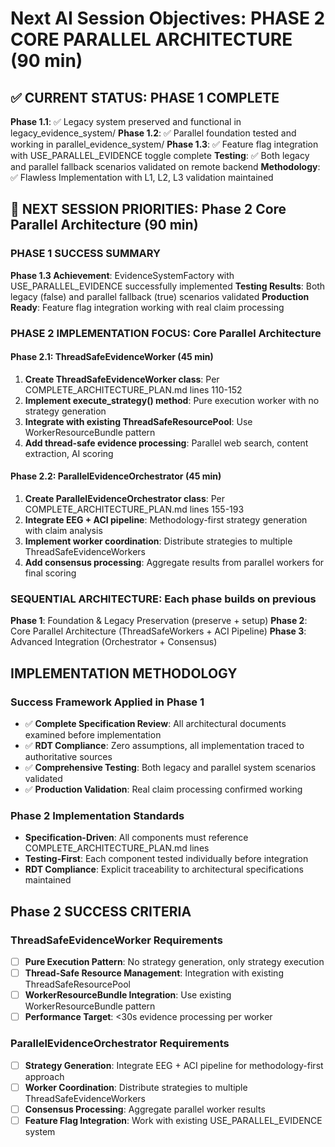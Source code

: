 # Next AI Session Objectives: PHASE 2 CORE PARALLEL ARCHITECTURE (90 min)

## ✅ CURRENT STATUS: PHASE 1 COMPLETE

**Phase 1.1**: ✅ Legacy system preserved and functional in legacy_evidence_system/
**Phase 1.2**: ✅ Parallel foundation tested and working in parallel_evidence_system/
**Phase 1.3**: ✅ Feature flag integration with USE_PARALLEL_EVIDENCE toggle complete
**Testing**: ✅ Both legacy and parallel fallback scenarios validated on remote backend
**Methodology**: ✅ Flawless Implementation with L1, L2, L3 validation maintained

## 🎯 NEXT SESSION PRIORITIES: Phase 2 Core Parallel Architecture (90 min)

### **PHASE 1 SUCCESS SUMMARY**
**Phase 1.3 Achievement**: EvidenceSystemFactory with USE_PARALLEL_EVIDENCE successfully implemented
**Testing Results**: Both legacy (false) and parallel fallback (true) scenarios validated
**Production Ready**: Feature flag integration working with real claim processing

### **PHASE 2 IMPLEMENTATION FOCUS: Core Parallel Architecture**

#### **Phase 2.1: ThreadSafeEvidenceWorker (45 min)**
1. **Create ThreadSafeEvidenceWorker class**: Per COMPLETE_ARCHITECTURE_PLAN.md lines 110-152
2. **Implement execute_strategy() method**: Pure execution worker with no strategy generation
3. **Integrate with existing ThreadSafeResourcePool**: Use WorkerResourceBundle pattern
4. **Add thread-safe evidence processing**: Parallel web search, content extraction, AI scoring

#### **Phase 2.2: ParallelEvidenceOrchestrator (45 min)**
1. **Create ParallelEvidenceOrchestrator class**: Per COMPLETE_ARCHITECTURE_PLAN.md lines 155-193
2. **Integrate EEG + ACI pipeline**: Methodology-first strategy generation with claim analysis
3. **Implement worker coordination**: Distribute strategies to multiple ThreadSafeEvidenceWorkers
4. **Add consensus processing**: Aggregate results from parallel workers for final scoring

### **SEQUENTIAL ARCHITECTURE**: Each phase builds on previous
**Phase 1**: Foundation & Legacy Preservation (preserve + setup)
**Phase 2**: Core Parallel Architecture (ThreadSafeWorkers + ACI Pipeline)
**Phase 3**: Advanced Integration (Orchestrator + Consensus)

## **IMPLEMENTATION METHODOLOGY**

### **Success Framework Applied in Phase 1**
- ✅ **Complete Specification Review**: All architectural documents examined before implementation
- ✅ **RDT Compliance**: Zero assumptions, all implementation traced to authoritative sources
- ✅ **Comprehensive Testing**: Both legacy and parallel system scenarios validated
- ✅ **Production Validation**: Real claim processing confirmed working

### **Phase 2 Implementation Standards**
- **Specification-Driven**: All components must reference COMPLETE_ARCHITECTURE_PLAN.md lines
- **Testing-First**: Each component tested individually before integration
- **RDT Compliance**: Explicit traceability to architectural specifications maintained

## **Phase 2 SUCCESS CRITERIA**

### **ThreadSafeEvidenceWorker Requirements**
- [ ] **Pure Execution Pattern**: No strategy generation, only strategy execution
- [ ] **Thread-Safe Resource Management**: Integration with existing ThreadSafeResourcePool
- [ ] **WorkerResourceBundle Integration**: Use existing WorkerResourceBundle pattern
- [ ] **Performance Target**: <30s evidence processing per worker

### **ParallelEvidenceOrchestrator Requirements**
- [ ] **Strategy Generation**: Integrate EEG + ACI pipeline for methodology-first approach
- [ ] **Worker Coordination**: Distribute strategies to multiple ThreadSafeEvidenceWorkers
- [ ] **Consensus Processing**: Aggregate parallel worker results
- [ ] **Feature Flag Integration**: Work with existing USE_PARALLEL_EVIDENCE system